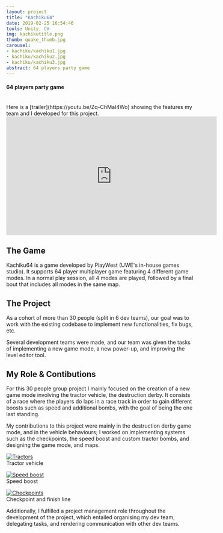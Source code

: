 ```yaml
---
layout: project
title: "Kachiku64"
date: 2019-02-25 16:54:46
tools: Unity, C#
img: kachikutitle.png
thumb: quake_thumb.jpg
carousel:
- kachiku/kachiku1.jpg
- kachiku/kachiku2.jpg
- kachiku/kachiku3.jpg
abstract: 64 players party game
---
```

#### 64 players party game
<br>
Here is a [trailer](https://youtu.be/Zq-ChMaI4Wo) showing the features my team and I developed for this project.

<iframe width="560" height="315" src="https://www.youtube.com/embed/Zq-ChMaI4Wo" frameborder="0" allow="accelerometer; autoplay; encrypted-media; gyroscope; picture-in-picture" allowfullscreen></iframe>

<h2>The Game</h2>
Kachiku64 is a game developed by PlayWest (UWE's in-house games studio). It supports 64 player multiplayer game featuring 4 different game modes. In a normal play session, all 4 modes are played, followed by a final bout that includes all modes in the same map.

<h2>The Project</h2>
As a cohort of more than 30 people (split in 6 dev teams), our goal was to work with the existing codebase to implement new functionalities, fix bugs, etc.

Several development teams were made, and our team was given the tasks of implementing a new game mode, a new power-up, and improving the level editor tool.

<h2>My Role & Contibutions</h2>
For this 30 people group project I mainly focused on the creation of a new game mode involving the tractor vehicle, the destruction derby. It consists of a race where the players do laps in a race track in order to gain different boosts such as speed and additional bombs, with the goal of being the one last standing.

My contributions to this project were mainly in the destruction derby game mode, and in the vehicle behaviours; I worked on implementing systems such as the checkpoints, the speed boost and custom tractor bombs, and designing the game mode, and maps.

[![Tractors](https://i.gyazo.com/75971913a01a56948265f4b574d281a4.png)](https://gyazo.com/75971913a01a56948265f4b574d281a4)
<br>Tractor vehicle

[![Speed boost](https://i.gyazo.com/d0631514eb95b09ab84704a2bb0aa94f.png)](https://gyazo.com/d0631514eb95b09ab84704a2bb0aa94f)
<br>Speed boost

[![Checkpoints](https://i.gyazo.com/fd03981f6a1190d4b55b542732886f74.png)](https://gyazo.com/fd03981f6a1190d4b55b542732886f74)
<br>Checkpoint and finish line

Additionally, I fulfilled a project management role throughout the development of the project, which entailed organising my dev team, delegating tasks, and rendering communication with other dev teams.
